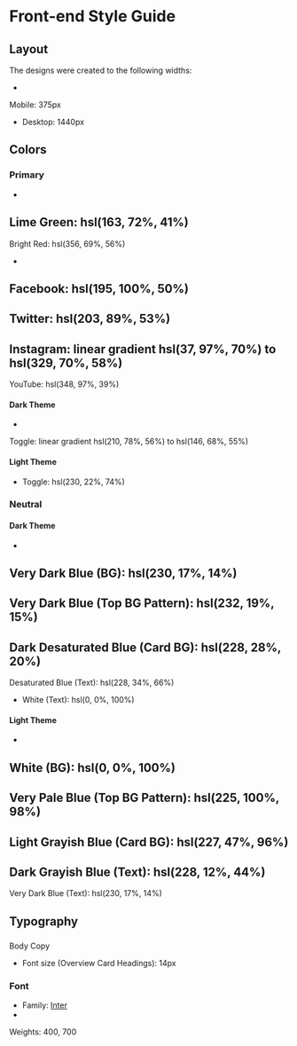 # Front-end Style Guide

## Layout

The designs were created to the following widths:

- 
Mobile: 375px
- Desktop: 1440px



## Colors

### Primary

- 
Lime Green: hsl(163, 72%, 41%)
- 
Bright Red: hsl(356, 69%, 56%)

- 
Facebook: hsl(195, 100%, 50%)
- 
Twitter: hsl(203, 89%, 53%)
- 
Instagram: linear gradient hsl(37, 97%, 70%) to hsl(329, 70%, 58%)
- 
YouTube: hsl(348, 97%, 39%)




#### Dark Theme

- 
Toggle: linear gradient hsl(210, 78%, 56%) to hsl(146, 68%, 55%)



#### Light Theme

- Toggle: hsl(230, 22%, 74%)



### Neutral

#### Dark Theme

- 
Very Dark Blue (BG): hsl(230, 17%, 14%)
- 
Very Dark Blue (Top BG Pattern): hsl(232, 19%, 15%)
- 
Dark Desaturated Blue (Card BG): hsl(228, 28%, 20%)
- 
Desaturated Blue (Text): hsl(228, 34%, 66%)
- White (Text): hsl(0, 0%, 100%)



#### Light Theme

- 
White (BG): hsl(0, 0%, 100%)
- 
Very Pale Blue (Top BG Pattern): hsl(225, 100%, 98%)
- 
Light Grayish Blue (Card BG): hsl(227, 47%, 96%)
- 
Dark Grayish Blue (Text): hsl(228, 12%, 44%)
- 
Very Dark Blue (Text): hsl(230, 17%, 14%)



## Typography

### 
Body Copy

- Font size (Overview Card Headings): 14px



### Font

- Family: [Inter](https://fonts.google.com/specimen/Inter)
- 
Weights: 400, 700

